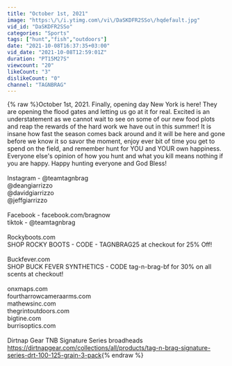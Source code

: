 ```yaml
---
title: "October 1st, 2021"
image: "https:\/\/i.ytimg.com\/vi\/DaSKDFR2SSo\/hqdefault.jpg"
vid_id: "DaSKDFR2SSo"
categories: "Sports"
tags: ["hunt","fish","outdoors"]
date: "2021-10-08T16:37:35+03:00"
vid_date: "2021-10-08T12:59:01Z"
duration: "PT15M27S"
viewcount: "20"
likeCount: "3"
dislikeCount: "0"
channel: "TAGNBRAG"
---
```

{% raw %}October 1st, 2021.  Finally, opening day New York is here!  They are opening the flood gates and letting us go at it for real.  Excited is an understatement as we cannot wait to see on some of our new food plots and reap the rewards of the hard work we have out in this summer!  It is insane how fast the season comes back around and it will be here and gone before we know it so savor the moment, enjoy ever bit of time you get to spend on the field, and remember hunt for YOU and YOUR own happiness.  Everyone else's opinion of how you hunt and what you kill means nothing if you are happy.  Happy hunting everyone and God Bless! <br /><br />Instagram - @teamtagnbrag<br />                     @deangiarrizzo<br />                     @davidgiarrizzo<br />                     @jeffgiarrizzo<br /><br />Facebook -  facebook.com/bragnow<br />tiktok - @teamtagnbrag<br /><br />Rockyboots.com<br />SHOP ROCKY BOOTS - CODE - TAGNBRAG25 at checkout for 25% Off!<br /><br />Buckfever.com<br />SHOP BUCK FEVER SYNTHETICS - CODE   tag-n-brag-bf   for 30% on all scents at checkout!<br /><br />onxmaps.com<br />fourtharrowcameraarms.com<br />mathewsinc.com<br />thegrintoutdoors.com<br />bigtine.com<br />burrisoptics.com<br /><br />Dirtnap Gear TNB Signature Series broadheads<br /><a rel="nofollow" target="blank" href="https://dirtnapgear.com/collections/all/products/tag-n-brag-signature-series-drt-100-125-grain-3-pack">https://dirtnapgear.com/collections/all/products/tag-n-brag-signature-series-drt-100-125-grain-3-pack</a>{% endraw %}
